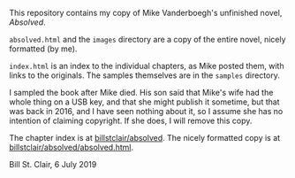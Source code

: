 This repository contains my copy of Mike Vanderboegh's unfinished novel, _Absolved_.

`absolved.html` and the `images` directory are a copy of the entire novel, nicely formatted (by me).

`index.html` is an index to the individual chapters, as Mike posted them, with links to the originals. The samples themselves are in the `samples` directory.

I sampled the book after Mike died. His son said that Mike's wife had the whole thing on a USB key, and that she might publish it sometime, but that was back in 2016, and I have seen nothing about it, so I assume she has no intention of claiming copyright. If she does, I will remove this copy.

The chapter index is at [billstclair/absolved](https://billstclair.com/absolved/). The nicely formatted copy is at [billstclair/absolved/absolved.html](https://billstclair.com/absolved/absolved.html).

Bill St. Clair, 6 July 2019
